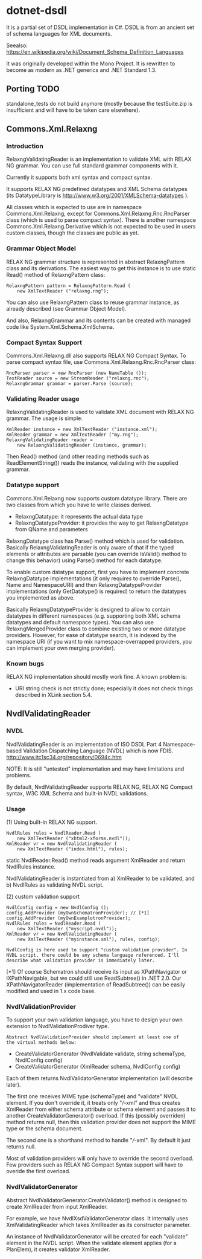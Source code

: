 # dotnet-dsdl

It is a partial set of DSDL implementation in C#. DSDL is from an ancient set
of schema languages for XML documents.

Seealso: https://en.wikipedia.org/wiki/Document_Schema_Definition_Languages

It was originally developed within the Mono Project. It is rewritten to
become as modern as .NET generics and .NET Standard 1.3.

## Porting TODO

standalone_tests do not build anymore (mostly because the testSuite.zip is
insufficient and will have to be taken care elsewhere).

## Commons.Xml.Relaxng

### Introduction

RelaxngValidatingReader is an implementation to validate XML with RELAX NG
grammar. You can use full standard grammar components with it.

Currently it supports both xml syntax and compact syntax.

It supports RELAX NG predefined datatypes and XML Schema datatypes (its
DatatypeLibrary is http://www.w3.org/2001/XMLSchema-datatypes ).

All classes which is expected to use are in namespace Commons.Xml.Relaxng,
except for Commons.Xml.Relaxng.Rnc.RncParser class (which is used to parse
compact syntax).
There is another namespace Commons.Xml.Relaxng.Derivative which is not
expected to be used in users custom classes, though the classes are public
as yet.


### Grammar Object Model

RELAX NG grammar structure is represented in abstract RelaxngPattern class
and its derivations. The easiest way to get this instance is to use
static Read() method of RelaxngPattern class:

	RelaxngPattern pattern = RelaxngPattern.Read (
		new XmlTextReader ("relaxng.rng");

You can also use RelaxngPattern class to reuse grammar instance, as
already described (see Grammar Object Model).

And also, RelaxngGrammar and its contents can be created with managed code
like System.Xml.Schema.XmlSchema.


### Compact Syntax Support

Commons.Xml.Relaxng.dll also supports RELAX NG Compact Syntax. To parse
compact syntax file, use Commons.Xml.Relaxng.Rnc.RncParser class:

	RncParser parser = new RncParser (new NameTable ());
	TextReader source = new StreamReader ("relaxng.rnc");
	RelaxngGrammar grammar = parser.Parse (source);


### Validating Reader usage

RelaxngValidatingReader is used to validate XML document with RELAX NG
grammar. The usage is simple:

	XmlReader instance = new XmlTextReader ("instance.xml");
	XmlReader grammar = new XmlTextReader ("my.rng");
	RelaxngValidatingReader reader = 
		new RelaxngValidatingReader (instance, grammar);

Then Read() method (and other reading methods such as ReadElementString())
reads the instance, validating with the supplied grammar.


### Datatype support

Commons.Xml.Relaxng now supports custom datatype library. There are two 
classes from which you have to write classes derived.

* RelaxngDatatype: it represents the actual data type
* RelaxngDatatypeProvider: it provides the way to get RelaxngDatatype from QName and parameters

RelaxngDatatype class has Parse() method which is used for validation.
Basically RelaxngValidatingReader is only aware of that if the typed
elements or attributes are parsable (you can override IsValid() method
to change this behavior) using Parse() method for each datatype.

To enable custom datatype support, first you have to implement concrete
RelaxngDatatype implementations (it only requires to override Parse(), 
Name and NamespaceURI) and then RelaxngDatatypeProvider implementations
(only GetDatatype() is required) to return the datatypes you implemented
as above.

Basically RelaxngDatatypeProvider is designed to allow to contain 
datatypes in different namespaces (e.g. supporting both XML schema
datatypes and default namespace types). You can also use 
RelaxngMergedProvider class to combine existing two or more datatype
providers. However, for ease of datatype search, it is indexed by the
namespace URI (if you want to mix namespace-overrapped providers, you can
implement your own merging provider). 


### Known bugs

RELAX NG implementation should mostly work fine. A known problem is:

* URI string check is not strictly done; especially it does not check
  things described in XLink section 5.4.

## NvdlValidatingReader

### NVDL

NvdlValidatingReader is an implementation of ISO DSDL Part 4
Namespace-based Validation Dispatching Language (NVDL) which is
now FDIS.
http://www.jtc1sc34.org/repository/0694c.htm

NOTE: It is still "untested" implementation and may have limitations
and problems.

By default, NvdlValidatingReader supports RELAX NG, RELAX NG Compact
syntax, W3C XML Schema and built-in NVDL validations.

### Usage

(1) Using built-in RELAX NG support.

	NvdlRules rules = NvdlReader.Read (
		new XmlTextReader ("xhtml2-xforms.nvdl"));
	XmlReader vr = new NvdlValidatingReader (
		new XmlTextReader ("index.html"), rules);

static NvdlReader.Read() method reads argument XmlReader and return
NvdlRules instance.

NvdlValidatingReader is instantiated from a) XmlReader to be validated,
and b) NvdlRules as validating NVDL script.

(2) custom validation support

	NvdlConfig config = new NvdlConfig ();
	config.AddProvider (myOwnSchematronProvider); // [*1]
	config.AddProvider (myOwnExamplotronProvider);
	NvdlRules rules = NvdlReader.Read (
		new XmlTextReader ("myscript.nvdl"));
	XmlReader vr = new NvdlValidatingReader (
		new XmlTextReader ("myinstance.xml"), rules, config);

	NvdlConfig is here used to support "custom validation provider". In
	NVDL script, there could be any schema language referenced. I'll
	describe what validation provider is immediately later.

[*1] Of course Schematron should receive its input as XPathNavigator
or IXPathNavigable, but we could still use ReadSubtree() in .NET 2.0.
Our XPathNavigatorReader (implementation of ReadSubtree()) can be
easily modified and used in 1.x code base.

### NvdlValidationProvider

To support your own validation language, you have to design your
own extension to NvdlValidationProdiver type.

	Abstract NvdlValidationProvider should implement at least one of
	the virtual methods below:

* CreateValidatorGenerator (NvdlValidate validate,
	string schemaType,
	NvdlConfig config)
* CreateValidatorGenerator (XmlReader schema,
	NvdlConfig config)

Each of them returns NvdlValidatorGenerator implementation (will
describe later).

The first one receives MIME type (schemaType) and "validate" NVDL
element. If you don't override it, it treats only "*/*-xml" and thus
creates XmlReader from either schema attribute or schema element
and passes it to another CreateValidatorGenerator() overload.
If this (possibly overriden) method returns null, then this validation
provider does not support the MIME type or the schema document.

The second one is a shorthand method to handle "*/*-xml". By default
it just returns null.

Most of validation providers will only have to override the second
overload. Few providers such as RELAX NG Compact Syntax support will
have to overide the first overload.

### NvdlValidatorGenerator

Abstract NvdlValidatorGenerator.CreateValidator() method is designed
to create XmlReader from input XmlReader.

For example, we have NvdlXsdValidatorGenerator class. It internally
uses XmlValidatingReader which takes XmlReader as its constructor
parameter.

An instance of NvdlValidatorGenerator will be created for each 
"validate" element in the NVDL script. When the validate element
applies (for a PlanElem), it creates validator XmlReader.

